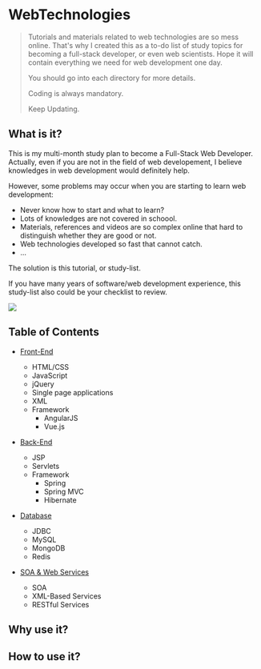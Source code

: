# WebTechnologies
> Tutorials and materials related to web technologies are so mess online. That's why I created this as a to-do list of study topics for becoming a full-stack developer, or even web scientists. Hope it will contain everything we need for web development one day.    
>
> You should go into each directory for more details.  
>
> Coding is always mandatory.  
>
> Keep Updating.


## What is it?  
This is my multi-month study plan to become a Full-Stack Web Developer. Actually, even if you are not in the field of web developement, I believe knowledges in web development would definitely help.  
    
However, some problems may occur when you are starting to learn web development:
   * Never know how to start and what to learn?
   * Lots of knowledges are not covered in schoool.  
   * Materials, references and videos are so complex online that hard to distinguish whether they are good or not.  
   * Web technologies developed so fast that cannot catch.  
   * ...
   
The solution is this tutorial, or study-list.   

If you have many years of software/web development experience, this study-list also could be your checklist to review.

![](http://www.olubukolaagboola.com/wp-content/uploads/2017/02/web-developer-Olubukola-Agboola.png)  

## Table of Contents
* [Front-End](https://github.com/PepperGo/WebTechnologies/tree/master/FrontEnd)
    * HTML/CSS
    * JavaScript
    * jQuery
    * Single page applications
    * XML
    * Framework
      * AngularJS
      * Vue.js


* [Back-End](https://github.com/PepperGo/WebTechnologies/tree/master/BackEnd)
    * JSP
    * Servlets
    * Framework
      * Spring
      * Spring MVC
      * Hibernate

* [Database](https://github.com/PepperGo/WebTechnologies/tree/master/Database)
    * JDBC
    * MySQL
    * MongoDB
    * Redis
    
* [SOA & Web Services](https://github.com/PepperGo/WebTechnologies/tree/master/SOA-WebServices)
    * SOA
    * XML-Based Services
    * RESTful Services


## Why use it?


## How to use it?
